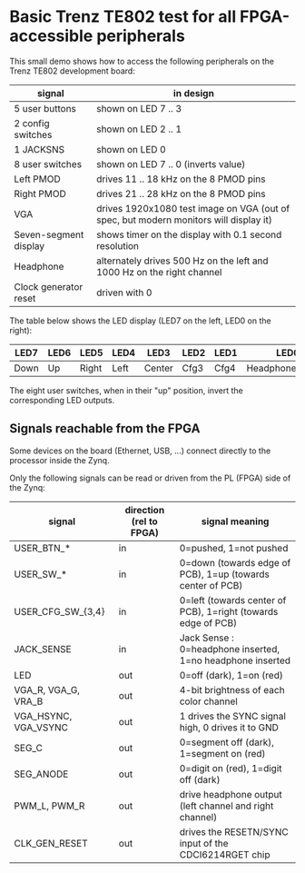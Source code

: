 
Basic Trenz TE802 test for all FPGA-accessible peripherals
==========================================================

This small demo shows how to access the following peripherals on the Trenz TE802 development board:

signal                            | in design
--------------------------------- | -------------------------------------------------------------------------------------
5 user buttons                    | shown on LED 7 .. 3
2 config switches                 | shown on LED 2 .. 1
1 JACKSNS                         | shown on LED 0
8 user switches                   | shown on LED 7 .. 0 (inverts value)
Left PMOD                         | drives 11 .. 18 kHz on the 8 PMOD pins
Right PMOD                        | drives 21 .. 28 kHz on the 8 PMOD pins
VGA                               | drives 1920x1080 test image on VGA (out of spec, but modern monitors will display it)
Seven-segment display             | shows timer on the display with 0.1 second resolution
Headphone                         | alternately drives 500 Hz on the left and 1000 Hz on the right channel
Clock generator reset             | driven with 0

The table below shows the LED display (LED7 on the left, LED0 on the right):

LED7 | LED6 | LED5  | LED4 | LED3   | LED2 | LED1 | LED0
---- | ---- | ----  | ---- | ------ | ---- | ---- | ----------------
Down | Up   | Right | Left | Center | Cfg3 | Cfg4 | HeadphonePresent

The eight user switches, when in their "up" position, invert the corresponding LED outputs.

Signals reachable from the FPGA
-------------------------------

Some devices on the board (Ethernet, USB, ...) connect directly to the processor inside the Zynq.

Only the following signals can be read or driven from the PL (FPGA) side of the Zynq:

signal               | direction (rel to FPGA) | signal meaning
-------------------- | ----------------------- | -------------------------------------------------------------
USER_BTN_*           |            in           | 0=pushed, 1=not pushed
USER_SW_*            |            in           | 0=down (towards edge of PCB), 1=up (towards center of PCB)
USER_CFG_SW_{3,4}    |            in           | 0=left (towards center of PCB), 1=right (towards edge of PCB)
JACK_SENSE           |            in           | Jack Sense : 0=headphone inserted, 1=no headphone inserted
LED                  |            out          | 0=off (dark), 1=on (red)
VGA_R, VGA_G, VRA_B  |            out          | 4-bit brightness of each color channel
VGA_HSYNC, VGA_VSYNC |            out          | 1 drives the SYNC signal high, 0 drives it to GND
SEG_C                |            out          | 0=segment off (dark), 1=segment on (red)
SEG_ANODE            |            out          | 0=digit on (red), 1=digit off (dark)
PWM_L, PWM_R         |            out          | drive headphone output (left channel and right channel)
CLK_GEN_RESET        |            out          | drives the RESETN/SYNC input of the CDCI6214RGET chip
